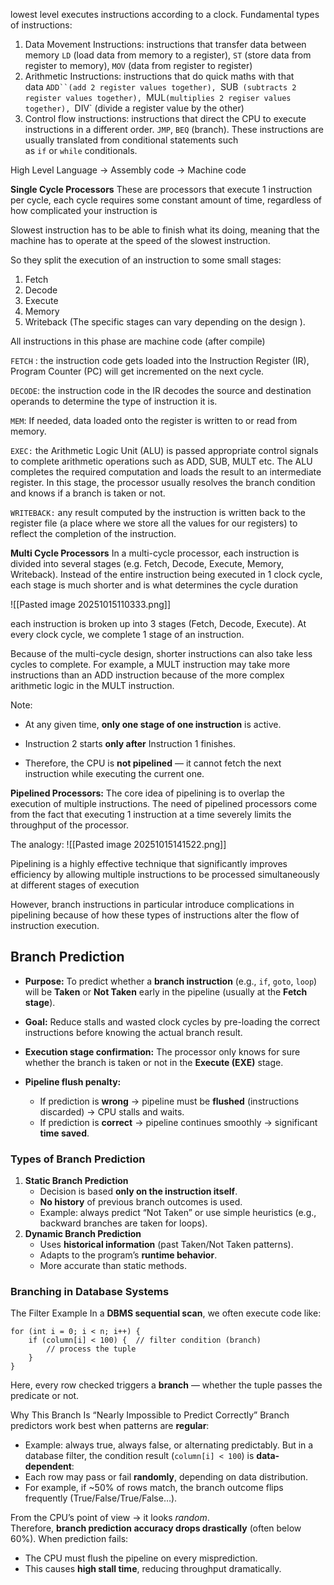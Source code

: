 lowest level executes instructions according to a clock. 
Fundamental types of instructions:

1. Data Movement Instructions: instructions that transfer data between memory `LD` (load data from memory to a register), `ST` (store data from register to memory), `MOV` (data from register to register)
2. Arithmetic Instructions: instructions that do quick maths with that data `ADD``(add 2 register values together), `SUB` (subtracts 2 register values together), `MUL`(multiplies 2 regiser values together), `DIV` (divide a register value by the other)
3. Control flow instructions: instructions that direct the CPU to execute instructions in a different order. `JMP`, `BEQ` (branch). These instructions are usually translated from conditional statements such as `if` or `while` conditionals.

High Level Language -> Assembly code -> Machine code 

**Single Cycle Processors**
These are processors that execute 1 instruction per cycle, each cycle requires some constant amount of time, regardless of how complicated your instruction is

Slowest instruction has to be able to finish what its doing, meaning that the machine has to operate at the speed of the slowest instruction.

So they split the execution of an instruction to some small stages: 
1) Fetch 
2) Decode 
3) Execute 
4) Memory 
5) Writeback 
(The specific stages can vary depending on the design ).

All instructions in this phase are machine code (after compile)

`FETCH` : the instruction code gets loaded into the Instruction Register (IR), Program Counter (PC) will get incremented on the next cycle.

`DECODE`: the instruction code in the IR decodes the source and destination operands to determine the type of instruction it is.

`MEM`: If needed, data loaded onto the register is written to or read from memory.

`EXEC:` the Arithmetic Logic Unit (ALU) is passed appropriate control signals to complete arithmetic operations such as ADD, SUB, MULT etc. The ALU completes the required computation and loads the result to an intermediate register. In this stage, the processor usually resolves the branch condition and knows if a branch is taken or not.

`WRITEBACK:` any result computed by the instruction is written back to the register file (a place where we store all the values for our registers) to reflect the completion of the instruction.

**Multi Cycle Processors**
In a multi-cycle processor, each instruction is divided into several stages (e.g. Fetch, Decode, Execute, Memory, Writeback). Instead of the entire instruction being executed in 1 clock cycle, each stage is much shorter and is what determines the cycle duration

![[Pasted image 20251015110333.png]]

each instruction is broken up into 3 stages (Fetch, Decode, Execute). At every clock cycle, we complete 1 stage of an instruction.

Because of the multi-cycle design, shorter instructions can also take less cycles to complete. For example, a MULT instruction may take more instructions than an ADD instruction because of the more complex arithmetic logic in the MULT instruction.

Note:
- At any given time, **only one stage of one instruction** is active.
    
- Instruction 2 starts **only after** Instruction 1 finishes.
    
- Therefore, the CPU is **not pipelined** — it cannot fetch the next instruction while executing the current one.

**Pipelined Processors:** The core idea of pipelining is to overlap the execution of multiple instructions. The need of pipelined processors come from the fact that executing 1 instruction at a time severely limits the throughput of the processor.

The analogy:
![[Pasted image 20251015141522.png]]

Pipelining is a highly effective technique that significantly improves efficiency by allowing multiple instructions to be processed simultaneously at different stages of execution

However, branch instructions in particular introduce complications in pipelining because of how these types of instructions alter the flow of instruction execution.

## Branch Prediction

- **Purpose:**  To predict whether a **branch instruction** (e.g., `if`, `goto`, `loop`) will be **Taken** or **Not Taken** early in the pipeline (usually at the **Fetch stage**).

- **Goal:**  Reduce stalls and wasted clock cycles by pre-loading the correct instructions before knowing the actual branch result.

- **Execution stage confirmation:**  The processor only knows for sure whether the branch is taken or not in the **Execute (EXE)** stage.

- **Pipeline flush penalty:**
	- If prediction is **wrong** → pipeline must be **flushed** (instructions discarded) → CPU stalls and waits.
	- If prediction is **correct** → pipeline continues smoothly → significant **time saved**.

### **Types of Branch Prediction**

1. **Static Branch Prediction**
	- Decision is based **only on the instruction itself**.
	- **No history** of previous branch outcomes is used.
	- Example: always predict “Not Taken” or use simple heuristics (e.g., backward branches are taken for loops).
2. **Dynamic Branch Prediction**
	- Uses **historical information** (past Taken/Not Taken patterns).
	- Adapts to the program’s **runtime behavior**.
	- More accurate than static methods.



### Branching in Database Systems
The Filter Example
In a **DBMS sequential scan**, we often execute code like:
```
for (int i = 0; i < n; i++) {
    if (column[i] < 100) {  // filter condition (branch)
        // process the tuple
    }
}
```

Here, every row checked triggers a **branch** — whether the tuple passes the predicate or not.
 
Why This Branch Is “Nearly Impossible to Predict Correctly”
Branch predictors work best when patterns are **regular**:
- Example: always true, always false, or alternating predictably.
But in a database filter, the condition result (`column[i] < 100`) is **data-dependent**:
- Each row may pass or fail **randomly**, depending on data distribution.
- For example, if ~50% of rows match, the branch outcome flips frequently (True/False/True/False…).

From the CPU’s point of view → it looks _random_.  
Therefore, **branch prediction accuracy drops drastically** (often below 60%).
When prediction fails:
- The CPU must flush the pipeline on every misprediction.
- This causes **high stall time**, reducing throughput dramatically.
